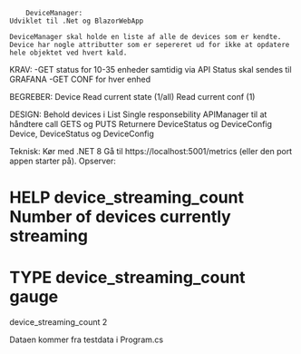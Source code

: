 		DeviceManager:
	Udviklet til .Net og BlazorWebApp

	DeviceManager skal holde en liste af alle de devices som er kendte. Device har nogle attributter som er sepereret ud for ikke at opdatere hele objektet ved hvert kald.
KRAV: 
	-GET status for 10-35 enheder samtidig via API
	Status skal sendes til GRAFANA
	-GET CONF for hver enhed
	
	
BEGREBER:
	Device
	Read current state (1/all)
	Read current conf (1)
	

DESIGN:
	Behold devices i List
	Single responsebility
	APIManager til at håndtere call
		GETS og PUTS
		Returnere DeviceStatus og DeviceConfig
	Device, DeviceStatus og DeviceConfig
	


Teknisk:
Kør med .NET 8
Gå til https://localhost:5001/metrics (eller den port appen starter på).
Opserver: 
# HELP device_streaming_count Number of devices currently streaming
# TYPE device_streaming_count gauge
device_streaming_count 2

Dataen kommer fra testdata i Program.cs
	
